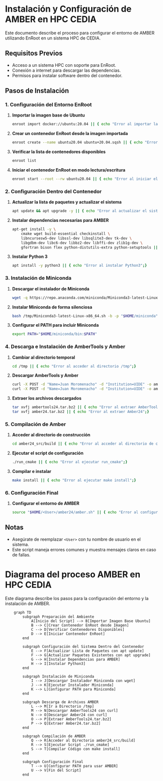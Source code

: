 # Instalación y Configuración de AMBER en HPC CEDIA

Este documento describe el proceso para configurar el entorno de AMBER utilizando EnRoot en un sistema HPC de CEDIA.

## Requisitos Previos

- Acceso a un sistema HPC con soporte para EnRoot.
- Conexión a internet para descargar las dependencias.
- Permisos para instalar software dentro del contenedor.

## Pasos de Instalación

### 1. Configuración del Entorno EnRoot

1. **Importar la imagen base de Ubuntu**  
   ```bash
   enroot import docker://ubuntu:20.04 || { echo "Error al importar la imagen base de Ubuntu";}
   ```

2. **Crear un contenedor EnRoot desde la imagen importada**  
   ```bash
   enroot create --name ubuntu20.04 ubuntu+20.04.sqsh || { echo "Error al crear el contenedor EnRoot";}
   ```

3. **Verificar la lista de contenedores disponibles**  
   ```bash
   enroot list
   ```

4. **Iniciar el contenedor EnRoot en modo lectura/escritura**  
   ```bash
   enroot start --root --rw ubuntu20.04 || { echo "Error al iniciar el contenedor EnRoot";}
   ```

### 2. Configuración Dentro del Contenedor

1. **Actualizar la lista de paquetes y actualizar el sistema**  
   ```bash
   apt update && apt upgrade -y || { echo "Error al actualizar el sistema";}
   ```

2. **Instalar dependencias necesarias para AMBER**  
   ```bash
   apt-get install -y \
       cmake wget build-essential checkinstall \
       libncursesw5-dev libssl-dev libsqlite3-dev tk-dev \
       libgdbm-dev libc6-dev libbz2-dev libffi-dev zlib1g-dev \
       gfortran bison flex python-distutils-extra python-setuptools || { echo "Error al instalar dependencias";}
   ```

3. **Instalar Python 3**  
   ```bash
   apt install -y python3 || { echo "Error al instalar Python3";}
   ```

### 3. Instalación de Miniconda

1. **Descargar el instalador de Miniconda**  
   ```bash
   wget -q https://repo.anaconda.com/miniconda/Miniconda3-latest-Linux-x86_64.sh -O /tmp/Miniconda3-latest-Linux-x86_64.sh || { echo "Error al descargar Miniconda";}
   ```

2. **Instalar Miniconda de forma silenciosa**  
   ```bash
   bash /tmp/Miniconda3-latest-Linux-x86_64.sh -b -p "$HOME/miniconda" || { echo "Error al instalar Miniconda";}
   ```

3. **Configurar el PATH para incluir Miniconda**  
   ```bash
   export PATH="$HOME/miniconda/bin:$PATH"
   ```

### 4. Descarga e Instalación de AmberTools y Amber

1. **Cambiar al directorio temporal**  
   ```bash
   cd /tmp || { echo "Error al acceder al directorio /tmp";}
   ```

2. **Descargar AmberTools y Amber**  
   ```bash
   curl -X POST -d "Name=Juan Moromenacho" -d "Institution=UIDE" -o ambertools24.tar.gz https://ambermd.org/cgi-bin/AmberTools24-get.pl || { echo "Error al descargar AmberTools24";}
   curl -X POST -d "Name=Juan Moromenacho" -d "Institution=UIDE" -o amber24.tar.gz https://ambermd.org/cgi-bin/Amber24free-get.pl || { echo "Error al descargar Amber24";}
   ```

3. **Extraer los archivos descargados**  
   ```bash
   tar xvfj ambertools24.tar.bz2 || { echo "Error al extraer AmberTools24"}
   tar xvfj amber24.tar.bz2 || { echo "Error al extraer Amber24";}
   ```

### 5. Compilación de Amber

1. **Acceder al directorio de construcción**  
   ```bash
   cd amber24_src/build || { echo "Error al acceder al directorio de construcción";}
   ```

2. **Ejecutar el script de configuración**  
   ```bash
   ./run_cmake || { echo "Error al ejecutar run_cmake";}
   ```

3. **Compilar e instalar**  
   ```bash
   make install || { echo "Error al ejecutar make install";}
   ```

### 6. Configuración Final

1. **Configurar el entorno de AMBER**  
   ```bash
   source "$HOME/<User>/amber24/amber.sh" || { echo "Error al configurar el entorno AMBER";}
   ```

## Notas

- Asegúrate de reemplazar `<User>` con tu nombre de usuario en el sistema.
- Este script maneja errores comunes y muestra mensajes claros en caso de fallas.

# Diagrama del proceso AMBER en HPC CEDIA

Este diagrama describe los pasos para la configuración del entorno y la instalación de AMBER.

```mermaid
    graph TD
        subgraph Preparación del Ambiente
            A[Inicio del Script] --> B[Importar Imagen Base Ubuntu]
            B --> C[Crear Contenedor EnRoot desde Imagen]
            C --> D[Verificar Contenedores Disponibles]
            D --> E[Iniciar Contenedor EnRoot]
        end

        subgraph Configuración del Sistema Dentro del Contenedor
            E --> F[Actualizar Lista de Paquetes con apt update]
            F --> G[Actualizar Paquetes Existentes con apt upgrade]
            G --> H[Instalar Dependencias para AMBER]
            H --> I[Instalar Python3]
        end

        subgraph Instalación de Miniconda
            I --> J[Descargar Instalador Miniconda con wget]
            J --> K[Ejecutar Instalador Miniconda]
            K --> L[Configurar PATH para Miniconda]
        end

        subgraph Descarga de Archivos AMBER
            L --> M[Ir a Directorio /tmp]
            M --> N[Descargar AmberTools24 con curl]
            N --> O[Descargar Amber24 con curl]
            O --> P[Extraer AmberTools24.tar.bz2]
            P --> Q[Extraer Amber24.tar.bz2]
        end

        subgraph Compilación de AMBER
            Q --> R[Acceder al Directorio amber24_src/build]
            R --> S[Ejecutar Script ./run_cmake]
            S --> T[Compilar Código con make install]
        end

        subgraph Configuración Final
            T --> U[Configurar PATH para usar AMBER]
            U --> V[Fin del Script]
        end
```
